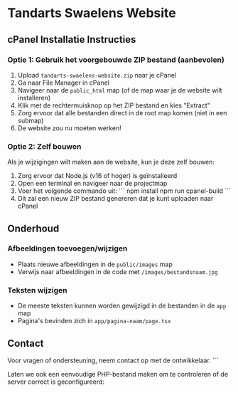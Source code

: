 # Tandarts Swaelens Website

## cPanel Installatie Instructies

### Optie 1: Gebruik het voorgebouwde ZIP bestand (aanbevolen)

1. Upload `tandarts-swaelens-website.zip` naar je cPanel
2. Ga naar File Manager in cPanel
3. Navigeer naar de `public_html` map (of de map waar je de website wilt installeren)
4. Klik met de rechtermuisknop op het ZIP bestand en kies "Extract"
5. Zorg ervoor dat alle bestanden direct in de root map komen (niet in een submap)
6. De website zou nu moeten werken!

### Optie 2: Zelf bouwen

Als je wijzigingen wilt maken aan de website, kun je deze zelf bouwen:

1. Zorg ervoor dat Node.js (v16 of hoger) is geïnstalleerd
2. Open een terminal en navigeer naar de projectmap
3. Voer het volgende commando uit:
   \`\`\`
   npm install
   npm run cpanel-build
   \`\`\`
4. Dit zal een nieuw ZIP bestand genereren dat je kunt uploaden naar cPanel

## Onderhoud

### Afbeeldingen toevoegen/wijzigen
- Plaats nieuwe afbeeldingen in de `public/images` map
- Verwijs naar afbeeldingen in de code met `/images/bestandsnaam.jpg`

### Teksten wijzigen
- De meeste teksten kunnen worden gewijzigd in de bestanden in de `app` map
- Pagina's bevinden zich in `app/pagina-naam/page.tsx`

## Contact

Voor vragen of ondersteuning, neem contact op met de ontwikkelaar.
\`\`\`

Laten we ook een eenvoudige PHP-bestand maken om te controleren of de server correct is geconfigureerd:
